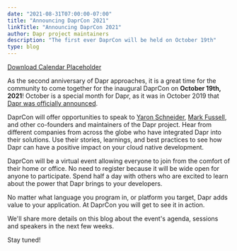 ```yaml
---
date: "2021-08-31T07:00:00-07:00"
title: "Announcing DaprCon 2021"
linkTitle: "Announcing DaprCon 2021"
author: Dapr project maintainers
description: "The first ever DaprCon will be held on October 19th"
type: blog
---
```


<a href="DaprCon2021.ics" class="btn btn-primary" role="button">Download Calendar Placeholder</a>

As the second anniversary of Dapr approaches, it is a great time for the community to come together for the inaugural DaprCon on **October 19th, 2021**! October is a special month for Dapr, as it was in October 2019 that [Dapr was officially announced](https://cloudblogs.microsoft.com/opensource/2019/10/16/announcing-dapr-open-source-project-build-microservice-applications/). 

DaprCon will offer opportunities to speak to [Yaron Schneider](https://github.com/yaron2), [Mark Fussell](https://github.com/msfussell), and other co-founders and maintainers of the Dapr project. Hear from different companies from across the globe who have integrated Dapr into their solutions. Use their stories, learnings, and best practices to see how Dapr can have a positive impact on your cloud native development.

DaprCon will be a virtual event allowing everyone to join from the comfort of their home or office. No need to register because it will be wide open for anyone to participate. Spend half a day with others who are excited to learn about the power that Dapr brings to your developers. 

No matter what language you program in, or platform you target, Dapr adds value to your application. At DaprCon you will get to see it in action. 

We'll share more details on this blog about the event's agenda, sessions and speakers in the next few weeks.

Stay tuned!
